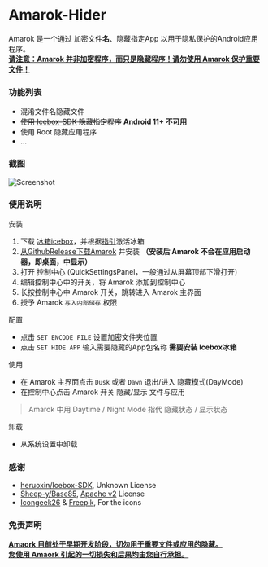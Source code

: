 # Amarok-Hider
Amarok 是一个通过 加密文件**名**、隐藏指定App 以用于隐私保护的Android应用程序。  
**<u>请注意：Amarok 并非加密程序，而只是隐藏程序！请勿使用 Amarok 保护重要文件！</u>**



### 功能列表

- 混淆文件名隐藏文件
- ~~使用 [Icebox-SDK](https://github.com/heruoxin/IceBox-SDK) 隐藏指定程序~~ **Android 11+ 不可用**
- 使用 Root 隐藏应用程序
- ...



### 截图

![Screenshot](https://raw.githubusercontent.com/deltazefiro/ImageHost/master/AmarokScreenshot.png)




### 使用说明

安装

1. 下载 [冰箱icebox](https://coolapk.com/apk/com.catchingnow.icebox)，并根据[指引](http://iceboxdoc.catchingnow.com/)激活冰箱
2. [从GithubRelease下载Amarok](https://github.com/233a344a455/Amarok-Hider/releases) 并安装 **（安装后 Amarok 不会在应用启动器，即桌面，中显示）**
3. 打开 控制中心 (QuickSettingsPanel，一般通过从屏幕顶部下滑打开)
4. 编辑控制中心中的开关，将 Amarok 添加到控制中心
5. 长按控制中心中 Amarok 开关，跳转进入 Amarok 主界面
6. 授予 Amarok `写入内部储存` 权限



配置

- 点击 `SET ENCODE FILE`  设置加密文件夹位置
- 点击 `SET HIDE APP` 输入需要隐藏的App包名称 **需要安装 Icebox冰箱**



使用

- 在 Amarok 主界面点击 `Dusk` 或者 `Dawn` 退出/进入 隐藏模式(DayMode)
- 在控制中心点击 Amarok 开关 隐藏/显示 文件与应用

> Amarok 中用 Daytime / Night Mode 指代 隐藏状态 / 显示状态



卸载

- 从系统设置中卸载



### 感谢

- [heruoxin/Icebox-SDK](https://github.com/heruoxin/IceBox-SDK), Unknown License
- [Sheep-y/Base85](https://github.com/Sheep-y/Base85/), [Apache v2](https://github.com/Sheep-y/Base85/blob/master/LICENSE) License
- [Icongeek26](https://www.flaticon.com/authors/icongeek26) & [Freepik](), For the icons


### 免责声明

<u>**Amaork 目前处于早期开发阶段，切勿用于重要文件或应用的隐藏。**</u>  
<u>**您使用 Amaork 引起的一切损失和后果均由您自行承担。**</u>

